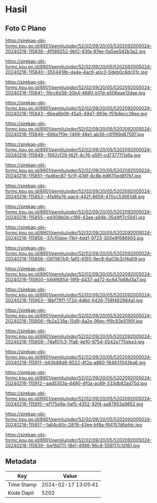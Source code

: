 # Hasil

## Foto C Plano

https://sirekap-obj-formc.kpu.go.id/8901/pemilu/pdpr/52/02/09/20/05/5202092005024-20240216-115838--4f589252-9bf2-43fa-97ee-0a5ee542b3a2.jpg

https://sirekap-obj-formc.kpu.go.id/8901/pemilu/pdpr/52/02/09/20/05/5202092005024-20240216-115840--3504418b-da4a-4ac9-a0c3-0deb0c8dc01c.jpg

https://sirekap-obj-formc.kpu.go.id/8901/pemilu/pdpr/52/02/09/20/05/5202092005024-20240216-115841--19cc6d38-30b4-4680-b17d-e506eae12dae.jpg

https://sirekap-obj-formc.kpu.go.id/8901/pemilu/pdpr/52/02/09/20/05/5202092005024-20240216-115843--6bea8b09-45a5-49d7-993e-f51b6ecc36ee.jpg

https://sirekap-obj-formc.kpu.go.id/8901/pemilu/pdpr/52/02/09/20/05/5202092005024-20240216-115846--696e7f9e-1469-48e1-ab36-c91f99d87597.jpg

https://sirekap-obj-formc.kpu.go.id/8901/pemilu/pdpr/52/02/09/20/05/5202092005024-20240216-115849--1992cf29-f42f-4c76-a591-cd7377111a6a.jpg

https://sirekap-obj-formc.kpu.go.id/8901/pemilu/pdpr/52/02/09/20/05/5202092005024-20240216-115851--fad6ec87-5c1f-438f-8c8b-b8670ed8f7b1.jpg

https://sirekap-obj-formc.kpu.go.id/8901/pemilu/pdpr/52/02/09/20/05/5202092005024-20240216-115853--4fa9fa76-aac4-442f-8659-470cc53661d8.jpg

https://sirekap-obj-formc.kpu.go.id/8901/pemilu/pdpr/52/02/09/20/05/5202092005024-20240216-115855--ed309b0d-c186-43ae-a94b-35d4ff7c5941.jpg

https://sirekap-obj-formc.kpu.go.id/8901/pemilu/pdpr/52/02/09/20/05/5202092005024-20240216-115856--37cf0dee-11b1-4dd1-9723-300e8f686993.jpg

https://sirekap-obj-formc.kpu.go.id/8901/pemilu/pdpr/52/02/09/20/05/5202092005024-20240216-115858--097967b9-1af0-4155-9ec8-6a03b3cf4d09.jpg

https://sirekap-obj-formc.kpu.go.id/8901/pemilu/pdpr/52/02/09/20/05/5202092005024-20240216-115900--b9df6854-19f9-4437-ad72-bc647b68d3a7.jpg

https://sirekap-obj-formc.kpu.go.id/8901/pemilu/pdpr/52/02/09/20/05/5202092005024-20240216-115903--18bf79f1-172d-4d6d-9426-758f462984a1.jpg

https://sirekap-obj-formc.kpu.go.id/8901/pemilu/pdpr/52/02/09/20/05/5202092005024-20240216-115906--fb2a239a-15d9-4a2e-96ec-ff9c93e5195f.jpg

https://sirekap-obj-formc.kpu.go.id/8901/pemilu/pdpr/52/02/09/20/05/5202092005024-20240216-115909--74af07c3-7fa8-4e10-9754-0542e775ebe3.jpg

https://sirekap-obj-formc.kpu.go.id/8901/pemilu/pdpr/52/02/09/20/05/5202092005024-20240216-115911--b63b88d6-8522-4f2a-a860-184831043ba6.jpg

https://sirekap-obj-formc.kpu.go.id/8901/pemilu/pdpr/52/02/09/20/05/5202092005024-20240216-115912--aad5353a-4490-4f0a-ac69-333db82ad75d.jpg

https://sirekap-obj-formc.kpu.go.id/8901/pemilu/pdpr/52/02/09/20/05/5202092005024-20240216-115915--ef175e9a-0af5-4352-92f4-aa87953a9852.jpg

https://sirekap-obj-formc.kpu.go.id/8901/pemilu/pdpr/52/02/09/20/05/5202092005024-20240216-115917--1a64c60c-2876-43ee-bf8a-f64157d6afdc.jpg

https://sirekap-obj-formc.kpu.go.id/8901/pemilu/pdpr/52/02/09/20/05/5202092005024-20240216-115839--bef8d711-18e1-4986-96c8-558117c1d161.jpg


## Metadata

| Key        | Value               |
| ---------- | ------------------- |
| Time Stamp | 2024-02-17 13:05:41 |
| Kode Dapil | 5202                |



